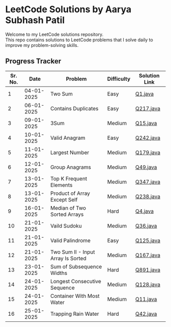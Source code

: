 # LeetCode Solutions by Aarya Subhash Patil

Welcome to my LeetCode solutions repository.  
This repo contains solutions to LeetCode problems that I solve daily to improve my problem-solving skills.


## Progress Tracker

Sr. No. | Date       | Problem                              | Difficulty | Solution Link                   |
--------|------------|--------------------------------------|------------|---------------------------------|
1       | 04-01-2025 | Two Sum                              | Easy       | [Q1.java](./Easy/Q1.java)       |
2       | 06-01-2025 | Contains Duplicates                  | Easy       | [Q217.java](./Easy/Q217.java)   |
3       | 09-01-2025 | 3Sum                                 | Medium     | [Q15.java](./Medium/Q15.java)   |
4       | 10-01-2025 | Valid Anagram                        | Easy       | [Q242.java](./Easy/Q242.java)   |
5       | 11-01-2025 | Largest Number                       | Medium     | [Q179.java](./Medium/Q179.java) |
6       | 12-01-2025 | Group Anagrams                       | Medium     | [Q49.java](./Medium/Q49.java)   |
7       | 13-01-2025 | Top K Frequent Elements              | Medium     | [Q347.java](./Medium/Q347.java) |
8       | 13-01-2025 | Product of Array Except Self         | Medium     | [Q238.java](./Medium/Q238.java) |
9       | 16-01-2025 | Median of Two Sorted Arrays          | Hard       | [Q4.java](./Hard/Q4.java)       |
10      | 21-01-2025 | Vaild Sudoku                         | Medium     | [Q36.java](./Medium/Q36.java)   |
11      | 21-01-2025 | Valid Palindrome                     | Easy       | [Q125.java](./Easy/Q125.java)   |
12      | 21-01-2025 | Two Sum II - Input Array Is Sorted   | Medium     | [Q167.java](./Medium/Q167.java) |
13      | 23-01-2025 | Sum of Subsequence Widths            | Hard       | [Q891.java](./Hard/Q891.java)   |
14      | 24-01-2025 | Longest Consecutive Sequence         | Medium     | [Q128.java](./Medium/Q128.java) |
15      | 24-01-2025 | Container With Most Water            | Medium     | [Q11.java](./Medium/Q11.java)   |
16      | 25-01-2025 | Trapping Rain Water                  | Hard       | [Q42.java](./Hard/Q42.java)     | 
